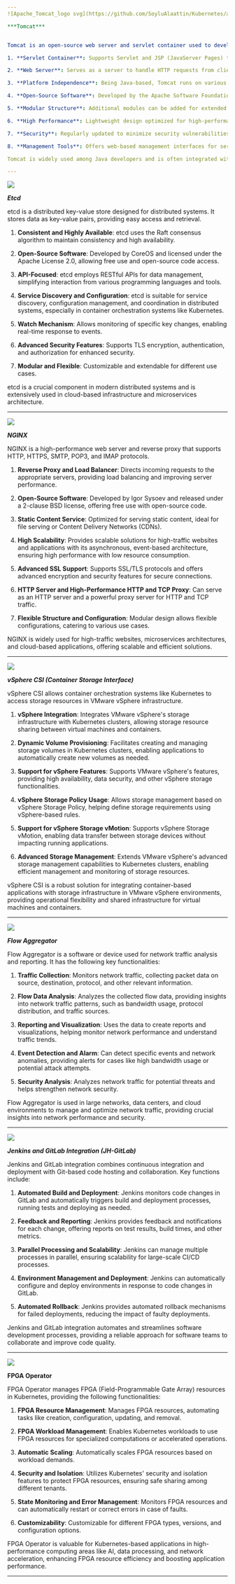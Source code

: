 ```yaml
---
![Apache_Tomcat_logo svg](https://github.com/SoyluAlaattin/Kubernetes/assets/136907277/a46057cc-5eda-4d4f-a9d7-18f89d9c900f)

***Tomcat***


Tomcat is an open-source web server and servlet container used to develop and host Java-based web applications. It has several key functions:

1. **Servlet Container**: Supports Servlet and JSP (JavaServer Pages) technologies. Servlets are Java programs that generate dynamic web content.

2. **Web Server**: Serves as a server to handle HTTP requests from clients, like browsers. These requests can include dynamic web pages, images, style sheets, etc.

3. **Platform Independence**: Being Java-based, Tomcat runs on various operating systems (Windows, Linux, macOS, etc.) and platforms (x86, ARM, etc.).

4. **Open-Source Software**: Developed by the Apache Software Foundation, licensed under the Apache License, indicating free use with open-source code.

5. **Modular Structure**: Additional modules can be added for extended functionalities, such as security, session management, and SSL support.

6. **High Performance**: Lightweight design optimized for high-performance web applications.

7. **Security**: Regularly updated to minimize security vulnerabilities and provide security patches.

8. **Management Tools**: Offers web-based management interfaces for server configuration, monitoring, and administration.

Tomcat is widely used among Java developers and is often integrated with other web servers like Apache HTTP Server.

---
```

![](https://github.com/SoyluAlaattin/Kubernetes/blob/main/wiki-images/Etcd_logo.png)

***Etcd***

etcd is a distributed key-value store designed for distributed systems. It stores data as key-value pairs, providing easy access and retrieval.

1. **Consistent and Highly Available**: etcd uses the Raft consensus algorithm to maintain consistency and high availability.

2. **Open-Source Software**: Developed by CoreOS and licensed under the Apache License 2.0, allowing free use and open-source code access.

3. **API-Focused**: etcd employs RESTful APIs for data management, simplifying interaction from various programming languages and tools.

4. **Service Discovery and Configuration**: etcd is suitable for service discovery, configuration management, and coordination in distributed systems, especially in container orchestration systems like Kubernetes.

5. **Watch Mechanism**: Allows monitoring of specific key changes, enabling real-time response to events.

6. **Advanced Security Features**: Supports TLS encryption, authentication, and authorization for enhanced security.

7. **Modular and Flexible**: Customizable and extendable for different use cases.

etcd is a crucial component in modern distributed systems and is extensively used in cloud-based infrastructure and microservices architecture.

---
![](https://github.com/SoyluAlaattin/Kubernetes/blob/main/wiki-images/Nginx.png)

***NGINX***

NGINX is a high-performance web server and reverse proxy that supports HTTP, HTTPS, SMTP, POP3, and IMAP protocols.

1. **Reverse Proxy and Load Balancer**: Directs incoming requests to the appropriate servers, providing load balancing and improving server performance.

2. **Open-Source Software**: Developed by Igor Sysoev and released under a 2-clause BSD license, offering free use with open-source code.

3. **Static Content Service**: Optimized for serving static content, ideal for file serving or Content Delivery Networks (CDNs).

4. **High Scalability**: Provides scalable solutions for high-traffic websites and applications with its asynchronous, event-based architecture, ensuring high performance with low resource consumption.

5. **Advanced SSL Support**: Supports SSL/TLS protocols and offers advanced encryption and security features for secure connections.

6. **HTTP Server and High-Performance HTTP and TCP Proxy**: Can serve as an HTTP server and a powerful proxy server for HTTP and TCP traffic.

7. **Flexible Structure and Configuration**: Modular design allows flexible configurations, catering to various use cases.

NGINX is widely used for high-traffic websites, microservices architectures, and cloud-based applications, offering scalable and efficient solutions.

---
![](https://github.com/SoyluAlaattin/Kubernetes/blob/main/wiki-images/cs%C4%B1.png)

***vSphere CSI (Container Storage Interface)***

vSphere CSI allows container orchestration systems like Kubernetes to access storage resources in VMware vSphere infrastructure.

1. **vSphere Integration**: Integrates VMware vSphere's storage infrastructure with Kubernetes clusters, allowing storage resource sharing between virtual machines and containers.

2. **Dynamic Volume Provisioning**: Facilitates creating and managing storage volumes in Kubernetes clusters, enabling applications to automatically create new volumes as needed.

3. **Support for vSphere Features**: Supports VMware vSphere's features, providing high availability, data security, and other vSphere storage functionalities.

4. **vSphere Storage Policy Usage**: Allows storage management based on vSphere Storage Policy, helping define storage requirements using vSphere-based rules.

5. **Support for vSphere Storage vMotion**: Supports vSphere Storage vMotion, enabling data transfer between storage devices without impacting running applications.

6. **Advanced Storage Management**: Extends VMware vSphere's advanced storage management capabilities to Kubernetes clusters, enabling efficient management and monitoring of storage resources.

vSphere CSI is a robust solution for integrating container-based applications with storage infrastructure in VMware vSphere environments, providing operational flexibility and shared infrastructure for virtual machines and containers.

---
![](https://github.com/SoyluAlaattin/Kubernetes/blob/main/wiki-images/flow.jpeg)

***Flow Aggregator***

Flow Aggregator is a software or device used for network traffic analysis and reporting. It has the following key functionalities:

1. **Traffic Collection**: Monitors network traffic, collecting packet data on source, destination, protocol, and other relevant information.

2. **Flow Data Analysis**: Analyzes the collected flow data, providing insights into network traffic patterns, such as bandwidth usage, protocol distribution, and traffic sources.

3. **Reporting and Visualization**: Uses the data to create reports and visualizations, helping monitor network performance and understand traffic trends.

4. **Event Detection and Alarm**: Can detect specific events and network anomalies, providing alerts for cases like high bandwidth usage or potential attack attempts.

5. **Security Analysis**: Analyzes network traffic for potential threats and helps strengthen network security.

Flow Aggregator is used in large networks, data centers, and cloud environments to manage and optimize network traffic, providing crucial insights into network performance and security.

---
![](https://github.com/SoyluAlaattin/Kubernetes/blob/main/wiki-images/jh-gitlab.jpeg)

***Jenkins and GitLab Integration (JH-GitLab)***

Jenkins and GitLab integration combines continuous integration and deployment with Git-based code hosting and collaboration. Key functions include:

1. **Automated Build and Deployment**: Jenkins monitors code changes in GitLab and automatically triggers build and deployment processes, running tests and deploying as needed.

2. **Feedback and Reporting**: Jenkins provides feedback and notifications for each change, offering reports on test results, build times, and other metrics.

3. **Parallel Processing and Scalability**: Jenkins can manage multiple processes in parallel, ensuring scalability for large-scale CI/CD processes.

4. **Environment Management and Deployment**: Jenkins can automatically configure and deploy environments in response to code changes in GitLab.

5. **Automated Rollback**: Jenkins provides automated rollback mechanisms for failed deployments, reducing the impact of faulty deployments.

Jenkins and GitLab integration automates and streamlines software development processes, providing a reliable approach for software teams to collaborate and improve code quality.

---
![](https://github.com/SoyluAlaattin/Kubernetes/blob/main/wiki-images/fpga-op.png)

**FPGA Operator**

FPGA Operator manages FPGA (Field-Programmable Gate Array) resources in Kubernetes, providing the following functionalities:

1. **FPGA Resource Management**: Manages FPGA resources, automating tasks like creation, configuration, updating, and removal.

2. **FPGA Workload Management**: Enables Kubernetes workloads to use FPGA resources for specialized computations or accelerated operations.

3. **Automatic Scaling**: Automatically scales FPGA resources based on workload demands.

4. **Security and Isolation**: Utilizes Kubernetes' security and isolation features to protect FPGA resources, ensuring safe sharing among different tenants.

5. **State Monitoring and Error Management**: Monitors FPGA resources and can automatically restart or correct errors in case of faults.

6. **Customizability**: Customizable for different FPGA types, versions, and configuration options.

FPGA Operator is valuable for Kubernetes-based applications in high-performance computing areas like AI, data processing, and network acceleration, enhancing FPGA resource efficiency and boosting application performance.

--- 
